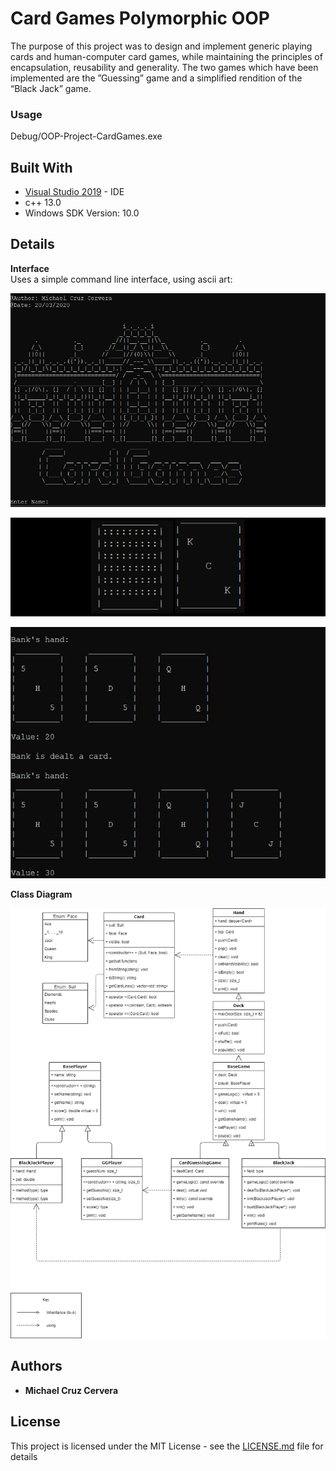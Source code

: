 
# Card Games Polymorphic OOP

The purpose of this project was to design and implement generic playing cards and human-computer card games, while maintaining the principles of encapsulation, reusability and generality. The two games which have been implemented are the ”Guessing” game and a simplified rendition of the “Black Jack” game.

### Usage

Debug/OOP-Project-CardGames.exe


## Built With

* [Visual Studio 2019](https://visualstudio.microsoft.com/vs/) - IDE
* c++ 13.0
* Windows SDK Version: 10.0


## Details
**Interface** <br/>
Uses a simple command line interface, using ascii art\:


![Alt text](Images/Title.jpeg?raw=true "Ascii Title")

![Alt text](Images/Cards_InSeries_hidden.png?raw=true "Ascii Cards Visible Hidden")

![Alt text](Images/Hand.jpeg?raw=true "Ascii hand Visible")

**Class Diagram** <br/>


![Alt text](Images/Class_Diagram.png?raw=true "Class Diagram")


## Authors

* **Michael Cruz Cervera**

## License

This project is licensed under the MIT License - see the [LICENSE.md](LICENSE.md) file for details
